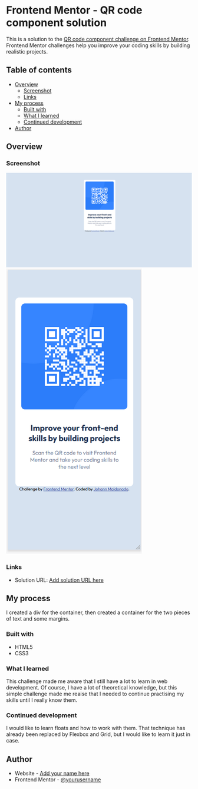 # Frontend Mentor - QR code component solution

This is a solution to the [QR code component challenge on Frontend Mentor](https://www.frontendmentor.io/challenges/qr-code-component-iux_sIO_H). Frontend Mentor challenges help you improve your coding skills by building realistic projects. 

## Table of contents

- [Overview](#overview)
  - [Screenshot](#screenshot)
  - [Links](#links)
- [My process](#my-process)
  - [Built with](#built-with)
  - [What I learned](#what-i-learned)
  - [Continued development](#continued-development)
- [Author](#author)


## Overview

### Screenshot

![](./Screenshot-desktop.png)
![](./Screenshot-mobile.png)


### Links

- Solution URL: [Add solution URL here](https://github.com/Johann-Alpha/FrontendMentor-Solutions/tree/main/qr-code-component-main)

## My process
I created a div for the container, then created a container for the two pieces of text and some margins. 

### Built with

- HTML5
- CSS3

### What I learned

This challenge made me aware that I still have a lot to learn in web development. Of course, I have a lot of theoretical knowledge, but this simple challenge made me reaise that I needed to continue practising my skills until I really know them.


### Continued development

I would like to learn floats and how to work with them. That technique has already been replaced by Flexbox and Grid, but I would like to learn it just in case.

## Author

- Website - [Add your name here](https://johannmaldonado.com)
- Frontend Mentor - [@yourusername](https://www.frontendmentor.io/profile/Johann-Alpha)
